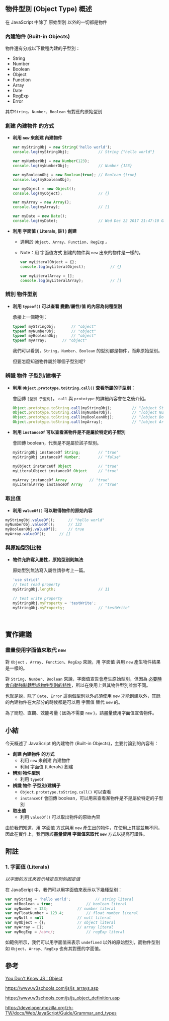## 物件型別 (Object Type) 概述

在 JavaScript 中除了 原始型別 以外的一切都是物件

### 內建物件 (Built-in Objects)

物件還有分成以下數種內建的子型別：

- String
- Number
- Boolean
- Object
- Function
- Array
- Date
- RegExp
- Error

其中`String`、`Number`、`Boolean` 有對應的原始型別

### 創建 內建物件 的方式

* **利用 `new` 來創建 內建物件**

  ```javascript
  var myStringObj = new String('hello world');
  console.log(myStringObj);				// String {"hello world"}

  var myNumberObj = new Number(123);
  console.log(myNumberObj);				// Number {123}

  var myBooleanObj = new Boolean(true);	// Boolean {true}
  console.log(myBooleanObj);

  var myObject = new Object();
  console.log(myObject);				// {}

  var myArray = new Array();
  console.log(myArray);					// []

  var myDate = new Date();
  console.log(myDate);					// Wed Dec 22 2017 21:47:10 GMT+0800
  ```

* **利用 字面值 ( Literals, 註1 ) 創建**

  * 適用於 `Object`、`Array`、`Function`、`RegExp` 。

  * Note：用 字面值方式 創建的物件與 `new` 出來的物件是一樣的。

    ```javascript
    var myLiteralObject = {};
    console.log(myLiteralObject);			// {}

    var myLiteralArray = [];
    console.log(myLiteralArray);			// []
    ```

### 辨別 物件型別

* **利用 `typeof()` 可以查看 變數/屬性/值 的內容為何種型別**

  承接上一個範例：

  ```javascript
  typeof myStringObj; 		// "object"
  typeof myNumberObj; 		// "object"
  typeof myBooleanObj; 		// "object"
  typeof myArray; 		// "object"
  ```

  我們可以看到，`String`，`Number`、`Boolean` 的型別都是物件，而非原始型別。

  但要怎麼知道物件屬於哪個子型別呢?

### 辨識 物件 子型別/建構子

*  **利用 `Object.prototype.toString.call()` 查看所屬的子型別：**

   會回傳 `[型別 子型別]`。 `call` 與 `prototype` 的詳細內容會在之後介紹。

   ```javascript
   Object.prototype.toString.call(myStringObj); 		// "[object String]"
   Object.prototype.toString.call(myNumberObj); 		// "[object Number]"
   Object.prototype.toString.call(myBooleanObj); 		// "[object Boolean]"
   Object.prototype.toString.call(myArray); 			// "[object Array]"
   ```

* **利用 `instanceOf` 可以查看某物件是不是屬於特定的子型別**

  會回傳 boolean，代表是不是屬於該子型別。

  ```javascript
  myStringObj instanceOf String; 		// "true"
  myStringObj instanceOf Number; 		// "false"

  myObject instanceOf Object			// "true"
  myLiteralObject instanceOf Object		// "true"

  myArray instanceOf Array			// "true"
  myLiteralArray instanceOf Array		// "true"
  ```

### 取出值

* **利用 `valueOf()` 可以取得物件的原始內容**

```javascript
myStringObj.valueOf();		// "hello world"
myNumberObj.valueOf();		// 123
myBooleanObj.valueOf();		// true
myArray.valueOf();		// []
```

### 與原始型別比較

- **物件允許寫入屬性，原始型別則無法**

  原始型別無法寫入屬性請參考上一篇。

  ```javascript
  'use strict'
  // test read property
  myStringObj.length;					// 11

  // test write property
  myStringObj.myProperty = 'testWrite';
  myStringObj.myProperty;				// "testWrite"
  ```
  ​



## 實作建議

### 盡量使用字面值來取代 `new`

對 `Object` 、`Array`、`Function`、`RegExp` 來說，用 字面值 與用 `new` 產生物件結果是一樣的。

對 `String`、`Number`、`Boolean` 來說，字面值宣告會產生原始型別，但因為 [必要時會自動強制轉型成物件型別的特性](https://ithelp.ithome.com.tw/articles/10192598)，所以在使用上與其物件型別並無不同。

也就是說，除了 `Date`、`Error` 這兩個型別以外必須使用 `new` 才能創建以外，其餘的內建物件在大部分的時候都是可以用 字面值 替代 `new` 的。

為了簡短、直觀、效能考量 ( 因為不需要 `new` )，請盡量使用字面值宣告物件。



## 小結

今天概述了 JavaScript 的內建物件 (Built-in Objects)，主要討論到的內容有：

* **創建 內建物件 的方式**
  * 利用 `new` 來創建 內建物件
  * 利用 字面值 (Literals) 創建
* **辨別 物件型別**
  * 利用 `typeOf`
* **辨識 物件 子型別/建構子**
  * `Object.prototype.toString.call()` 可以查看
  * `instanceOf` 會回傳 boolean，可以用來查看某物件是不是屬於特定的子型別
* **取出值**
  * 利用 `valueOf()` 可以取出物件的原始內容

由於我們知道，用 字面值 方式與用 `new` 產生出的物件，在使用上其實並無不同，因此在實作上，我們應該**盡量使用 字面值來取代 `new`** 方式以提高可讀性。



## 附註

### 1. 字面值 (Literals)

*以字面的方式來表示特定型別的固定值*

在 JavaScript 中，我們可以用字面值來表示以下幾種型別：

```javascript
var myString = 'hello world';			// string literal
var mtBoolean = true;				// boolean literal
var myNumber = 123;				// number literal
var myFloatNumber = 123.4;			// float number literal
var myNull = null				// null literal
var myObject = {};				// object literal
var myArray = [];				// array literal
var myRegExp = /ab+c/;				// regExp literal
```

如範例所示，我們可以用字面值來表示 `undefined` 以外的原始型別，而物件型別如 `Object`、`Array`、`RegExp` 也有其對應的字面值。



## 參考

[You Don't Know JS : Object](https://github.com/getify/You-Dont-Know-JS/blob/master/this%20%26%20object%20prototypes/ch3.md)

https://www.w3schools.com/js/js_arrays.asp

https://www.w3schools.com/js/js_object_definition.asp

https://developer.mozilla.org/zh-TW/docs/Web/JavaScript/Guide/Grammar_and_types
